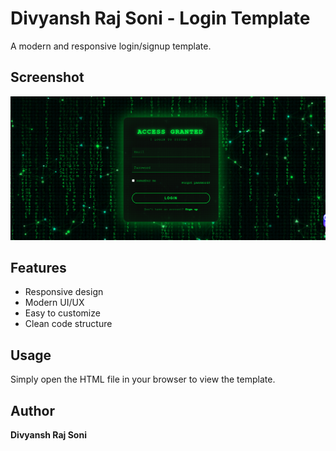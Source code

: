 # Divyansh Raj Soni - Login Template

A modern and responsive login/signup template.

## Screenshot

![Template Screenshot](Screenshot%202025-10-06%20170202.png)

## Features

- Responsive design
- Modern UI/UX
- Easy to customize
- Clean code structure

## Usage

Simply open the HTML file in your browser to view the template.

## Author

**Divyansh Raj Soni**
